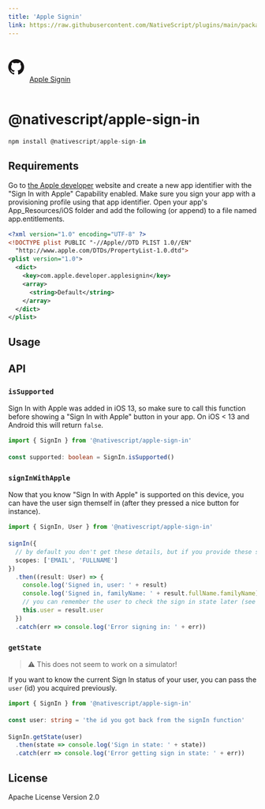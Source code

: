 ```yaml
---
title: 'Apple Signin'
link: https://raw.githubusercontent.com/NativeScript/plugins/main/packages/apple-sign-in/README.md
---
```


<div style="width: 100%; padding: 1.2em 0em">
	<img alt="github logo" src="../assets/images/github/GitHub-Mark-32px.png" style="display: inline; margin: 1em 0.5em 1em 0em">
	<a href="https://github.com/NativeScript/plugins/tree/main/packages/apple-sign-in" target="_blank" noopener>Apple Signin</a>
</div>

# @nativescript/apple-sign-in

```javascript
npm install @nativescript/apple-sign-in
```

## Requirements

Go to [the Apple developer](https://developer.apple.com/account/resources/identifiers/list) website and create a new app identifier with the "Sign In with Apple" Capability enabled. Make sure you sign your app with a provisioning profile using that app identifier.
Open your app's App_Resources/iOS folder and add the following (or append) to a file named app.entitlements.

```xml
<?xml version="1.0" encoding="UTF-8" ?>
<!DOCTYPE plist PUBLIC "-//Apple//DTD PLIST 1.0//EN"
  "http://www.apple.com/DTDs/PropertyList-1.0.dtd">
<plist version="1.0">
  <dict>
    <key>com.apple.developer.applesignin</key>
    <array>
      <string>Default</string>
    </array>
  </dict>
</plist>
```

## Usage

## API

### `isSupported`

Sign In with Apple was added in iOS 13, so make sure to call this function before showing a "Sign In with Apple" button in your app.
On iOS < 13 and Android this will return `false`.

```typescript
import { SignIn } from '@nativescript/apple-sign-in'

const supported: boolean = SignIn.isSupported()
```

### `signInWithApple`

Now that you know "Sign In with Apple" is supported on this device, you can have the
user sign themself in (after they pressed a nice button for instance).

```typescript
import { SignIn, User } from '@nativescript/apple-sign-in'

signIn({
  // by default you don't get these details, but if you provide these scopes you will (and the user will get to choose which ones are allowed)
  scopes: ['EMAIL', 'FULLNAME']
})
  .then((result: User) => {
    console.log('Signed in, user: ' + result)
    console.log('Signed in, familyName: ' + result.fullName.familyName)
    // you can remember the user to check the sign in state later (see 'getSignInWithAppleState' below)
    this.user = result.user
  })
  .catch(err => console.log('Error signing in: ' + err))
```

### `getState`

> ⚠️ This does not seem to work on a simulator!

If you want to know the current Sign In status of your user, you can pass the `user` (id) you acquired previously.

```typescript
import { SignIn } from '@nativescript/apple-sign-in'

const user: string = 'the id you got back from the signIn function'

SignIn.getState(user)
  .then(state => console.log('Sign in state: ' + state))
  .catch(err => console.log('Error getting sign in state: ' + err))
```

## License

Apache License Version 2.0
